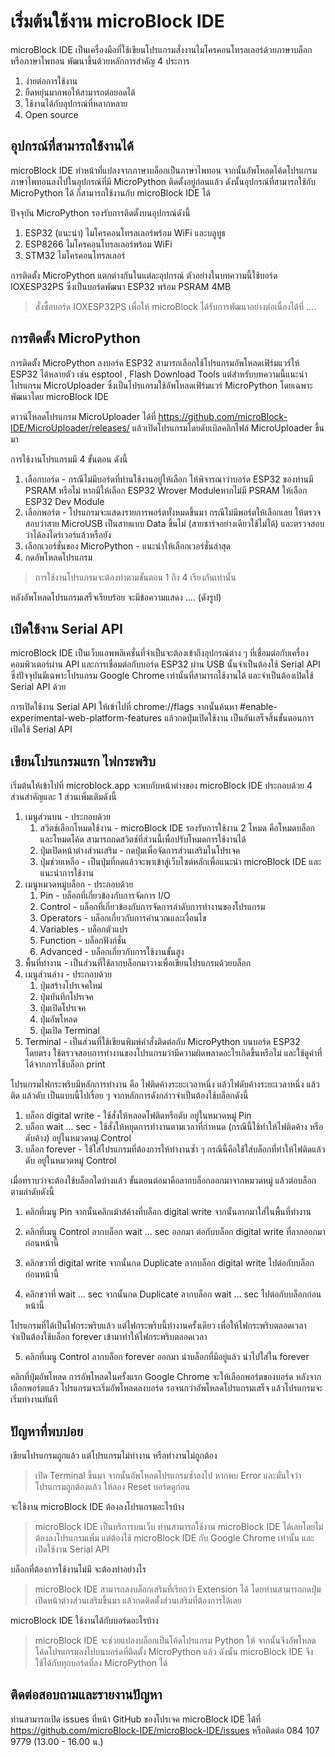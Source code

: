 # เริ่มต้นใช้งาน microBlock IDE

microBlock IDE เป็นเครื่องมือที่ใช้เขียนโปรแกรมสั่งงานไมโครคอนโทรลเลอร์ด้วยภาษาบล็อก หรือภาษาไพทอน พัฒนาขึ้นด้วยหลักการสำคัญ 4 ประการ

  1. ง่ายต่อการใช้งาน
  2. ยืดหยุ่นมากพอให้สามารถต่อยอดได้
  3. ใช้งานได้กับอุปกรณ์ที่หลากหลาย
  4. Open source

## อุปกรณ์ที่สามารถใช้งานได้

microBlock IDE ทำหน้าที่แปลงจากภาษาบล็อกเป็นภาษาไพทอน จากนั้นอัพโหลดโค้ดโปรแกรมภาษาไพทอนลงไปในอุปกรณ์ที่มี MicroPython ติดตั้งอยู่ก่อนแล้ว ดังนั้นอุปกรณ์ที่สามารถใช้กับ MicroPython ได้ ก็สามารถใช้งานกับ microBlock IDE ได้

ปัจจุบัน MicroPython รองรับการติดตั้งบนอุปกรณ์ดังนี้

  1. ESP32 (แนะนำ) ไมโครคอนโทรลเลอร์พร้อม WiFi และบลูทูธ
  2. ESP8266 ไมโครคอนโทรลเลอร์พร้อม WiFi
  3. STM32 ไมโครคอนโทรลเลอร์

การติดตั้ง MicroPython แตกต่างกันในแต่ละอุปกรณ์ ตัวอย่างในบทความนี้ใช้บอร์ด IOXESP32PS ซึ่งเป็นบอร์ดพัฒนา ESP32 พร้อม PSRAM 4MB

> สั่งซื้อบอร์ด IOXESP32PS เพื่อให้ microBlock ได้รับการพัฒนาอย่างต่อเนื่องได้ที่ ....

## การติดตั้ง MicroPython

การติดตั้ง MicroPython ลงบอร์ด ESP32 สามารถเลือกใช้โปรแกรมอัพโหลดเฟิร์มแวร์ให้ ESP32 ได้หลายตัว เช่น esptool , Flash Download Tools แต่สำหรับบทความนี้แนะนำโปรแกรม MicroUploader ซึ่งเป็นโปรแกรมใช้อัพโหลดเฟิร์มแวร์ MicroPython โดยเฉพาะ พัฒนาโดย microBlock IDE

ดาวน์โหลดโปรแกรม MicroUploader ได้ที่ https://github.com/microBlock-IDE/MicroUploader/releases/ แล้วเปิดโปรแกรมโดยดับเบิลคลิกไฟล์ MicroUploader ขึ้นมา

การใช้งานโปรแกรมมี 4 ขั้นตอน ดังนี้

  1. เลือกบอร์ด - กรณีไม่มีบอร์ดที่ท่านใช้งานอยู่ให้เลือก ให้พิจารณาว่าบอร์ด ESP32 ของท่านมี PSRAM หรือไม่ หากมีให้เลือก ESP32 Wrover Moduleหากไม่มี PSRAM ให้เลือก ESP32 Dev Module 
  2. เลือกพอร์ต - โปรแกรมจะแสดงรายการพอร์ตทั้งหมดขึ้นมา กรณีไม่มีพอร์ตให้เลือกเลย ให้ตรวจสอบว่าสาย MicroUSB เป็นสายแบบ Data ขึ้นไม่ (สายชาร์จอย่างเดียวใช้ไม่ได้) และตรวจสอบว่าได้ลงไดร์เวอร์แล้วหรือยัง
  3. เลือกเวอร์ชั่นของ MicroPython - แนะนำให้เลือกเวอร์ชั่นล่าสุด
  4. กดอัพโหลดโปรแกรม

> การใช้งานโปรแกรมจะต้องทำตามขั้นตอน 1 ถึง 4 เรียงกันเท่านั้น

หลังอัพโหลดโปรแกรมเสร็จเรียบร้อย จะมีข้อความแสดง .... (ดังรูป)

## เปิดใช้งาน Serial API

microBlock IDE เป็นเว็บแอพพลิเคชั่นที่จำเป็นจะต้องเข้าถึงอุปกรณ์ต่าง ๆ ที่เชื่อมต่อกับเครื่องคอมพิวเตอร์ผ่าน API และการเชื่อมต่อกับบอร์ด ESP32 ผ่าน USB นั้นจำเป็นต้องใช้ Serial API ซึ่งปัจจุบันมีเฉพาะโปรแกรม Google Chrome เท่านั้นที่สามารถใช้งานได้ และจำเป็นต้องเปิดใช้ Serial API ด้วย

การเปิดใช้งาน Serial API ให้เข้าไปที่ chrome://flags จากนั้นค้นหา #enable-experimental-web-platform-features แล้วกดปุ่มเปิดใช้งาน เป็นอันเสร็จสิ้นขั้นตอนการเปิดใช้ Serial API

## เขียนโปรแกรมแรก ไฟกระพริบ

เริ่มต้นให้เข้าไปที่ microblock.app จะพบกับหน้าต่างของ microBlock IDE ประกอบด้วย 4 ส่วนสำคัญและ 1 ส่วนเพิ่มเติมดังนี้

  1. เมนูส่วนบน - ประกอบด้วย
     1. สวิตช์เลือกโหมดใช้งาน - microBlock IDE รองรับการใช้งาน 2 โหมด คือโหมดบล็อกและโหมดโค้ด สามารถกดสวิตช์ที่ส่วนนี้เพื่อปรับโหมดการใช้งานได้
     2. ปุ่มเปิดหน้าต่างส่วนเสริม - กดปุ่มเพื่อจัดการส่วนเสริมในโปรเจค
     3. ปุ่มช่วยเหลือ - เป็นปุ่มที่กดแล้วจะพาเข้าสู่เว็บไซต์หลักเพื่อแนะนำ microBlock IDE และแนะนำการใช้งาน
  2. เมนูหมวดหมู่บล็อก - ประกอบด้วย
     1. Pin - บล็อกที่เกี่ยวข้องกับการจัดการ I/O
     2. Control - บล็อกที่เกี่ยวข้องกับการจัดการลำดับการทำงานของโปรแกรม
     3. Operators - บล็อกเกี่ยวกับการคำนวณและเงื่อนไข
     4. Variables - บล็อกตัวแปร
     5. Function - บล็อกฟังก์ชั่น
     6. Advanced - บล็อกเกี่ยวกับการใช้งานขั้นสูง
  3. พื้นที่ทำงาน - เป็นส่วนที่ใช้ลากบล็อกมาวางเพื่อเขียนโปรแกรมด้วยบล็อก
  4. เมนูส่วนล่าง - ประกอบด้วย
     1. ปุ่มสร้างโปรเจคใหม่
     2. ปุ่มบันทึกโปรเจค
     3. ปุ่มเปิดโปรเจค
     4. ปุ่มอัพโหลด
     5. ปุ่มเปิด Terminal
  5. Terminal - เป็นส่วนที่ใช้เขียนพิมพ์คำสั่งติดต่อกับ MicroPython บนบอร์ด ESP32 โดยตรง ใช้ตรวจสอบการทำงานของโปรแกรมว่ามีความผิดพลาดอะไรเกิดขึ้นหรือไม่ และใช้ดูค่าที่ได้จากการใช้บล็อก print

โปรแกรมไฟกระพริบมีหลักการทำงาน คือ ไฟติดค้างระยะเวลาหนึ่ง แล้วไฟดับค้างระยะเวลาหนึ่ง แล้วติด แล้วดับ เป็นแบบนี้ไปเรื่อย ๆ จากหลักการดังกล่าวจำเป็นต้องใช้บล็อกดังนี้

  1. บล็อก digital write - ใช้สั่งให้หลอดไฟติดหรือดับ อยู่ในหมวดหมู่ Pin
  2. บล็อก wait ... sec - ใช้สั่งให้หยุดการทำงานตามเวลาที่กำหนด (กรณีนี้ใช้ทำให้ไฟติดค้าง หรือดับค้าง) อยู่ในหมวดหมู่ Control
  3. บล็อก forever - ใช้ใส่โปรแกรมที่ต้องการให้ทำงานซ้ำ ๆ กรณีนี้คือใช้ใส่บล็อกที่ทำให้ไฟติดแล้วดับ อยู่ในหมวดหมู่ Control

เมื่อทราบว่าจะต้องใช้บล็อกใดบ้างแล้ว ขั้นตอนต่อมาคือลากบล็อกออกมาจากหมวดหมู่ แล้วต่อบล็อกตามลำดับดังนี้

1) คลิกที่เมนู Pin จากนั้นคลิกเม้าส์ค้างที่บล็อก digital write จากนั้นลากมาใส่ในพื้นที่ทำงาน

2) คลิกที่เมนู Control ลากบล็อก wait ... sec ออกมา ต่อกับบล็อก digital write ที่ลากออกมาก่อนหน้านี้

3) คลิกขวาที่ digital write จากนั้นกด Duplicate ลากบล็อก digital write ไปต่อกับบล็อกก่อนหน้านี้

4) คลิกขวาที่ wait ... sec จากนั้นกด Duplicate ลากบล็อก wait ... sec ไปต่อกับบล็อกก่อนหน้านี้

โปรแกรมที่ได้เป็นไฟกระพริบแล้ว แต่ไฟกระพริบนี้ทำงานครั้งเดียว เพื่อให้ไฟกระพริบตลอดเวลา จำเป็นต้องใช้บล็อก forever เข้ามาทำให้ไฟกระพริบตลอดเวลา

5) คลิกที่เมนู Control ลากบล็อก forever ออกมา นำบล็อกที่มีอยู่แล้ว นำไปใส่ใน forever

คลิกที่ปุ่มอัพโหลด การอัพโหลดในครั้งแรก Google Chrome จะให้เลือกพอร์ตของบอร์ด หลังจากเลือกพอร์ตแล้ว โปรแกรมจะเริ่มอัพโหลดลงบอร์ด รอจนกว่าอัพโหลดโปรแกรมเสร็จ แล้วโปรแกรมจะเริ่มทำงานทันที

## ปัญหาที่พบบ่อย

เขียนโปรแกรมถูกแล้ว แต่โปรแกรมไม่ทำงาน หรือทำงานไม่ถูกต้อง

>เปิด Terminal ขึ้นมา จากนั้นอัพโหลดโปรแกรมซ้ำลงไป หากพบ Error และมั่นใจว่าโปรแกรมถูกต้องแล้ว ให้ลอง Reset บอร์ดดูก่อน

จะใช้งาน microBlock IDE ต้องลงโปรแกรมอะไรบ้าง

>microBlock IDE เป็นบริการบนเว็บ ท่านสามารถใช้งาน microBlock IDE ได้เลยโดยไม่ต้องลงโปรแกรมเพิ่ม แต่ต้องใช้ microBlock IDE กับ Google Chrome เท่านั้น และเปิดใช้งาน Serial API

บล็อกที่ต้องการใช้งานไม่มี จะต้องทำอย่างไร

>microBlock IDE สามารถลงบล็อกเสริมที่เรียกว่า Extension ได้ โดยท่านสามารถกดปุ่มเปิดหน้าต่างส่วนเสริมขึ้นมา แล้วกดติดตั้งส่วนเสริมที่ต้องการได้เลย

microBlock IDE ใช้งานได้กับบอร์ดอะไรบ้าง

>microBlock IDE จะช่วยแปลงบล็อกเป็นโค้ดโปรแกรม Python ให้ จากนั้นจึงอัพโหลดโค้ดโปรแกรมลงไปบนบอร์ดที่ติดตั้ง MicroPython แล้ว ดังนั้น microBlock IDE จึงใช้ได้กับทุกบอร์ดที่ลง MicroPython ได้

## ติดต่อสอบถามและรายงานปัญหา

ท่านสามารถเปิด issues ที่หน้า GitHub ของโปรเจค microBlock IDE ได้ที่ https://github.com/microBlock-IDE/microBlock-IDE/issues หรือติดต่อ 084 107 9779 (13.00 - 16.00 น.)

